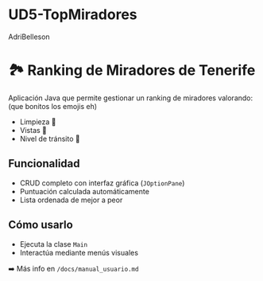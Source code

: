 # UD5-TopMiradores
AdriBelleson
# 🏞️ Ranking de Miradores de Tenerife

Aplicación Java que permite gestionar un ranking de miradores valorando: (que bonitos los emojis eh)
- Limpieza 🧹
- Vistas 🌄
- Nivel de tránsito 🚗

## Funcionalidad
- CRUD completo con interfaz gráfica (`JOptionPane`)
- Puntuación calculada automáticamente
- Lista ordenada de mejor a peor

## Cómo usarlo
- Ejecuta la clase `Main`
- Interactúa mediante menús visuales

➡️ Más info en `/docs/manual_usuario.md`